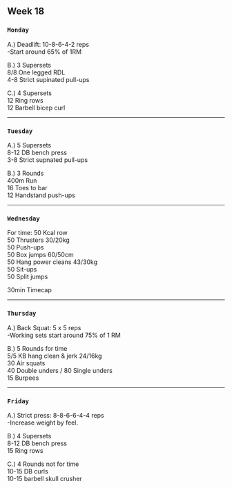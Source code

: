 ## Week 18  

### `Monday`     
A.) Deadlift: 10-8-6-4-2 reps  
-Start around 65% of 1RM    

B.) 3 Supersets   
8/8 One legged RDL   
4-8 Strict supinated pull-ups    

C.) 4 Supersets   
12 Ring rows    
12 Barbell bicep curl 
 

---
### `Tuesday`

A.) 5 Supersets   
8-12 DB bench press   
3-8 Strict supnated pull-ups  
 
B.) 3 Rounds  
400m Run  
16 Toes to bar   
12 Handstand push-ups      

  
----
### `Wednesday`
For time:
50 Kcal row   
50 Thrusters 30/20kg  
50 Push-ups    
50 Box jumps 60/50cm   
50 Hang power cleans 43/30kg  
50 Sit-ups  
50 Split jumps   

30min Timecap 



----
### `Thursday`  
A.) Back Squat: 5 x 5 reps  
-Working sets start around 75% of 1 RM  

B.) 5 Rounds for time   
5/5 KB hang clean & jerk 24/16kg   
30 Air squats   
40 Double unders / 80 Single unders   
15 Burpees  


---
### `Friday` 
A.) Strict press: 8-8-6-6-4-4 reps   
-Increase weight by feel.  

B.) 4 Supersets   
8-12 DB bench press   
15 Ring rows   

C.) 4 Rounds not for time  
10-15 DB curls   
10-15 barbell skull crusher   